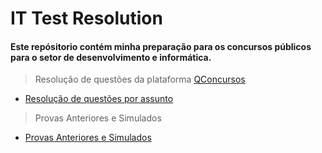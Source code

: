 # IT Test Resolution

#### Este repósitorio contém minha preparação para os concursos públicos para o setor de desenvolvimento e informática.


> Resolução de questões da plataforma [QConcursos](https://www.qconcursos.com/usuario)

- [Resolução de questões por assunto](/questoes/init.png)

> Provas Anteriores e Simulados

- [Provas Anteriores e Simulados](/provas-simulados/init.png)  
